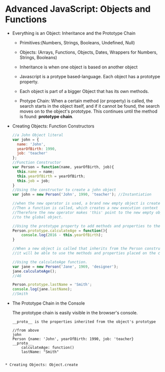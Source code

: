 # Advanced JavaScript: Objects and Functions

* Everything is an Object: Inheritance and the Prototype Chain
  
  * Primitives:(Numbers, Strings, Booleans, Undefined, Null)
  * Objects: (Arrays, Functions, Objects, Dates, Wrappers for Numbers, Strings, Booleans)
  * Inheritance is when one object is based on another object
  * Javascript is a protype based-language. Each object has a prototype property.
  * Each object is part of a bigger Object that has its own methods.
  
  * Protype Chain: When a certain method (or property) is called, 
  the search starts in the object itself, and if it cannot be found, the search moves on to
  the object's prototype. This continues until the method is found: **prototype chain**.
  
* Creating Objects: Function Constructors
  ```javascript
  //a John Object literal
  var john = {
    name: 'John',
    yearOfBirth: 1990,
    job: 'teacher'
  };
  //Function Constructor
  var Person = function(name, yearOfBirth, job){
    this.name = name;
    this.yearOfBirth = yearOfBirth;
    this.job = job;
  }
  //Using the constructor to create a john object
  var john = new Person('John', 1990, 'teacher'); //Instantiation

  //when the new operator is used, a brand new empty object is created {}
  //Then a function is called, which creates a new execution context with a this variable
  //Therefore the new operator makes 'this' point to the new empty object so it won't point 
  //to the global object.
  
  //Using the prototype property to add methods and properties to the Person constructor
  Person.prototype.calculateAge = function(){
      console.log(2016 - this.yearOfBirth);
  }

  //When a new object is called that inherits from the Person constructor, 
  //it will be able to use the methods and properties placed on the constructor.
  
  //Using the calculateAge function.
  var jane = new Person('Jane', 1969, 'designer');
  jane.calculateAge();
  //46

  Person.prototype.lastName = 'Smith';
  console.log(jane.lastName);
  //Smith
  ```
  
* The Prototype Chain in the Console

  The prototype chain is easily visible in the browser's console. 
  ```
  __proto__ is the properties inherited from the object's prototype
  
  //from above
  john
  Person {name: 'John', yearOfBirth: 1990, job: 'teacher}
  __proto__
      calculateAge: function()
      lastName: "Smith"
 ```
 
 * Creating Objects: Object.create
 
